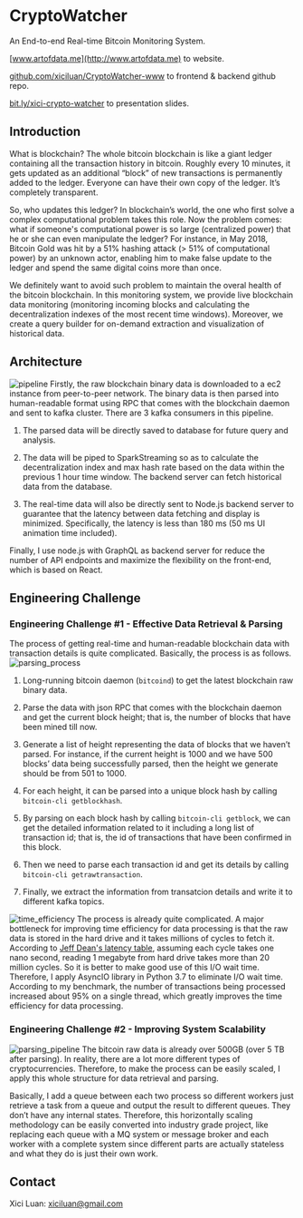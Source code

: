 # CryptoWatcher

An End-to-end Real-time Bitcoin Monitoring System.

[www.artofdata.me](http://www.artofdata.me) to website.

[github.com/xiciluan/CryptoWatcher-www](https://github.com/xiciluan/CryptoWatcher-www) to frontend & backend github repo.

[bit.ly/xici-crypto-watcher](https://bit.ly/xici-crypto-watcher) to presentation slides.


## Introduction
What is blockchain? The whole bitcoin blockchain is like a giant ledger containing all the transaction history in bitcoin. Roughly every 10 minutes, it gets updated as an additional “block” of new transactions is permanently added to the ledger. Everyone can have their own copy of the ledger. It’s completely transparent.

So, who updates this ledger? In blockchain’s world, the one who first solve a complex computational problem takes this role. Now the problem comes: what if someone's computational power is so large (centralized power) that he or she can even manipulate the ledger? For instance, in May 2018, Bitcoin Gold was hit by a 51% hashing attack (> 51% of computational power) by an unknown actor, enabling him to make false update to the ledger and spend the same digital coins more than once. 

We definitely want to avoid such problem to maintain the overal health of the bitcoin blockchain. In this monitoring system, we provide live blockchain data monitoring (monitoring incoming blocks and calculating the decentralization indexes of the most recent time windows). Moreover, we create a query builder for on-demand extraction and visualization of historical data.

## Architecture
![pipeline](https://github.com/xiciluan/CryptoWatcher/blob/master/Image/pipeline.png)
Firstly, the raw blockchain binary data is downloaded to a ec2 instance from peer-to-peer network.
The binary data is then parsed into human-readable format using RPC that comes with the blockchain daemon and sent to kafka cluster. There are 3 kafka consumers in this pipeline.

1. The parsed data will be directly saved to database for future query and analysis.
   
2. The data will be piped to SparkStreaming so as to calculate the decentralization index and max hash rate based on the data within the previous 1 hour time window. The backend server can fetch historical data from the database.
   
3. The real-time data will also be directly sent to Node.js backend server to guarantee that the latency between data fetching and display is minimized. Specifically, the latency is less than 180 ms (50 ms UI animation time included).
   
Finally, I use node.js with GraphQL as backend server for reduce the number of API endpoints and maximize the flexibility on the front-end, which is based on React. 


## Engineering Challenge
### Engineering Challenge #1 - Effective Data Retrieval & Parsing
The process of getting real-time and human-readable blockchain data with transaction details is quite complicated. Basically, the process is as follows. 
![parsing_process](https://github.com/xiciluan/CryptoWatcher/blob/master/Image/parsing_process.png)

1. Long-running bitcoin daemon (`bitcoind`) to get the latest blockchain raw binary data. 
   
2. Parse the data with json RPC that comes with the blockchain daemon and get the current block height; that is, the number of blocks that have been mined till now.
   
3. Generate a list of height representing the data of blocks that we haven’t parsed. For instance, if the current height is 1000 and we have 500 blocks’ data being successfully parsed, then the height we generate should be from 501 to 1000. 
   
4. For each height, it can be parsed into a unique block hash by calling `bitcoin-cli getblockhash`.
   
5. By parsing on each block hash by calling `bitcoin-cli getblock`, we can get the detailed information related to it including a long list of transaction id; that is, the id of transactions that have been confirmed in this block. 
   
6. Then we need to parse each transaction id and get its details by calling `bitcoin-cli getrawtransaction`. 
   
7. Finally, we extract the information from transatcion details and write it to different kafka topics.
   
![time_efficiency](https://github.com/xiciluan/CryptoWatcher/blob/master/Image/time_efficiency.png) 
The process is already quite complicated. A major bottleneck for improving time efficiency for data processing is that the raw data is stored in the hard drive and it takes millions of cycles to fetch it. According to [Jeff Dean's latency table](https://gist.github.com/jboner/2841832), assuming each cycle takes one nano second, reading 1 megabyte from hard drive takes more than 20 million cycles. So it is better to make good use of this I/O wait time. Therefore, I apply AsyncIO library in Python 3.7 to eliminate I/O wait time. According to my benchmark, the number of transactions being processed increased about 95% on a single thread, which greatly improves the time efficiency for data processing. 


### Engineering Challenge #2 - Improving System Scalability
![parsing_pipeline](https://github.com/xiciluan/CryptoWatcher/blob/master/Image/parsing_pipeline.png)
The bitcoin raw data is already over 500GB (over 5 TB after parsing). In reality, there are a lot more different types of cryptocurrencies. Therefore, to make the process can be easily scaled, I apply this whole structure for data retrieval and parsing. 

Basically, I add a queue between each two process so different workers just retrieve a task from a queue and output the result to different queues. They don’t have any internal states. Therefore, this horizontally scaling methodology can be easily converted into industry grade project, like replacing each queue with a MQ system or message broker and each worker with a complete system since different parts are actually stateless and what they do is just their own work.


## Contact
Xici Luan: xiciluan@gmail.com
